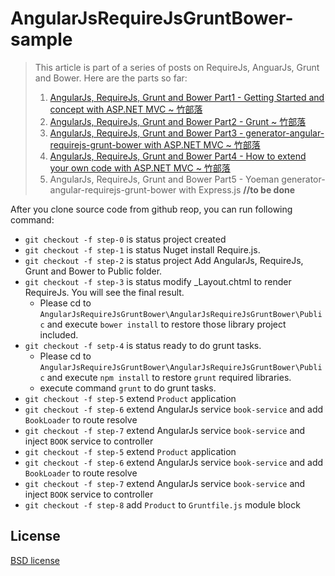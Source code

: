 ﻿AngularJsRequireJsGruntBower-sample
===================================

> This article is part of a series of posts on RequireJs, AnguarJs, Grunt and Bower. Here are the parts so far:
>
> 1.  [AngularJs, RequireJs, Grunt and Bower Part1 - Getting Started and concept with ASP.NET MVC ~ 竹部落](http://bamboobig.blogspot.tw/2014/06/angularjs-requirejs-grunt-and-bower.html)
> 2.  [AngularJs, RequireJs, Grunt and Bower Part2 - Grunt ~ 竹部落](http://bamboobig.blogspot.tw/2014/07/angularjs-requirejs-grunt-and-bower.html)
> 3.  [AngularJs, RequireJs, Grunt and Bower Part3 - generator-angular-requirejs-grunt-bower with ASP.NET MVC ~ 竹部落](http://bamboobig.blogspot.tw/2014/07/angularjs-requirejs-grunt-and-bower_14.html)
> 4.  [AngularJs, RequireJs, Grunt and Bower Part4 - How to extend your own code with ASP.NET MVC ~ 竹部落](http://bamboobig.blogspot.tw/2014/07/angularjs-requirejs-grunt-and-bower_15.html)
> 5.  AngularJs, RequireJs, Grunt and Bower Part5 - Yoeman generator-angular-requirejs-grunt-bower with Express.js **//to be done**

After you clone source code from github reop, you can run following command:

* `git checkout -f step-0` is status project created
* `git checkout -f step-1` is status Nuget install Require.js.
* `git checkout -f step-2` is status project Add AngularJs, RequireJs, Grunt and Bower to Public folder.
* `git checkout -f step-3` is status modify _Layout.chtml to render RequireJs. You will see the final result.
    * Please cd to `AngularJsRequireJsGruntBower\AngularJsRequireJsGruntBower\Public` and execute `bower install` to restore those library project included.
* `git checkout -f setp-4` is status ready to do grunt tasks.
    * Please cd to `AngularJsRequireJsGruntBower\AngularJsRequireJsGruntBower\Public` and execute `npm install` to restore `grunt` required libraries.
    * execute command `grunt` to do grunt tasks.
* `git checkout -f step-5` extend `Product` application
* `git checkout -f step-6` extend AngularJs service `book-service` and add `BookLoader` to route resolve
* `git checkout -f step-7` extend AngularJs service `book-service` and inject `BOOK` service to controller
* `git checkout -f step-5` extend `Product` application
* `git checkout -f step-6` extend AngularJs service `book-service` and add `BookLoader` to route resolve
* `git checkout -f step-7` extend AngularJs service `book-service` and inject `BOOK` service to controller
* `git checkout -f step-8` add `Product` to `Gruntfile.js` module block

## License
[BSD license](http://opensource.org/licenses/bsd-license.php)
